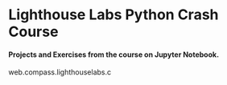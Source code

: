 # Lighthouse Labs Python Crash Course
<h4> Projects and Exercises from the course on Jupyter Notebook. </h4>
<p> web.compass.lighthouselabs.c </p>

